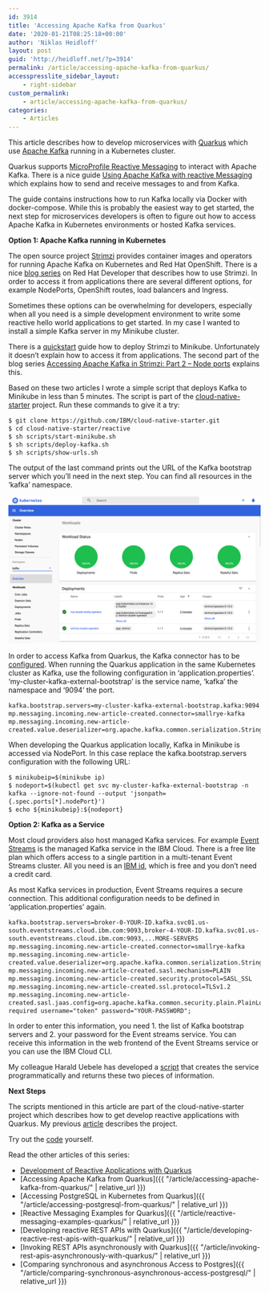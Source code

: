 ```yaml
---
id: 3914
title: 'Accessing Apache Kafka from Quarkus'
date: '2020-01-21T08:25:18+00:00'
author: 'Niklas Heidloff'
layout: post
guid: 'http://heidloff.net/?p=3914'
permalink: /article/accessing-apache-kafka-from-quarkus/
accesspresslite_sidebar_layout:
    - right-sidebar
custom_permalink:
    - article/accessing-apache-kafka-from-quarkus/
categories:
    - Articles
---
```


This article describes how to develop microservices with [Quarkus](https://quarkus.io/) which use [Apache Kafka](https://kafka.apache.org/) running in a Kubernetes cluster.

Quarkus supports [MicroProfile Reactive Messaging](https://github.com/eclipse/microprofile-reactive-messaging) to interact with Apache Kafka. There is a nice guide [Using Apache Kafka with reactive Messaging](https://quarkus.io/guides/kafka) which explains how to send and receive messages to and from Kafka.

The guide contains instructions how to run Kafka locally via Docker with docker-compose. While this is probably the easiest way to get started, the next step for microservices developers is often to figure out how to access Apache Kafka in Kubernetes environments or hosted Kafka services.

**Option 1: Apache Kafka running in Kubernetes**

The open source project [Strimzi](https://strimzi.io/) provides container images and operators for running Apache Kafka on Kubernetes and Red Hat OpenShift. There is a nice [blog series](https://developers.redhat.com/blog/2019/06/06/accessing-apache-kafka-in-strimzi-part-1-introduction/) on Red Hat Developer that describes how to use Strimzi. In order to access it from applications there are several different options, for example NodePorts, OpenShift routes, load balancers and Ingress.

Sometimes these options can be overwhelming for developers, especially when all you need is a simple development environment to write some reactive hello world applications to get started. In my case I wanted to install a simple Kafka server in my Minikube cluster.

There is a [quickstart](https://strimzi.io/quickstarts/minikube/) guide how to deploy Strimzi to Minikube. Unfortunately it doesn’t explain how to access it from applications. The second part of the blog series [Accessing Apache Kafka in Strimzi: Part 2 – Node ports](https://developers.redhat.com/blog/2019/06/07/accessing-apache-kafka-in-strimzi-part-2-node-ports/) explains this.

Based on these two articles I wrote a simple script that deploys Kafka to Minikube in less than 5 minutes. The script is part of the [cloud-native-starter](https://github.com/IBM/cloud-native-starter/tree/master/reactive) project. Run these commands to give it a try:

```
$ git clone https://github.com/IBM/cloud-native-starter.git
$ cd cloud-native-starter/reactive
$ sh scripts/start-minikube.sh
$ sh scripts/deploy-kafka.sh
$ sh scripts/show-urls.sh
```

The output of the last command prints out the URL of the Kafka bootstrap server which you’ll need in the next step. You can find all resources in the ‘kafka’ namespace.

![image](/assets/img/2020/01/kafka-in-kubernetes.png)

In order to access Kafka from Quarkus, the Kafka connector has to be [configured](https://quarkus.io/guides/kafka#configuring-the-kafka-connector). When running the Quarkus application in the same Kubernetes cluster as Kafka, use the following configuration in ‘application.properties’. ‘my-cluster-kafka-external-bootstrap’ is the service name, ‘kafka’ the namespace and ‘9094’ the port.

```
kafka.bootstrap.servers=my-cluster-kafka-external-bootstrap.kafka:9094
mp.messaging.incoming.new-article-created.connector=smallrye-kafka
mp.messaging.incoming.new-article-created.value.deserializer=org.apache.kafka.common.serialization.StringDeserializer
```

When developing the Quarkus application locally, Kafka in Minikube is accessed via NodePort. In this case replace the kafka.bootstrap.servers configuration with the following URL:

```
$ minikubeip=$(minikube ip)
$ nodeport=$(kubectl get svc my-cluster-kafka-external-bootstrap -n kafka --ignore-not-found --output 'jsonpath={.spec.ports[*].nodePort}')
$ echo ${minikubeip}:${nodeport}  
```

**Option 2: Kafka as a Service**

Most cloud providers also host managed Kafka services. For example [Event Streams](https://cloud.ibm.com/catalog/services/event-streams) is the managed Kafka service in the IBM Cloud. There is a free lite plan which offers access to a single partition in a multi-tenant Event Streams cluster. All you need is an [IBM id](http://ibm.biz/nheidloff), which is free and you don’t need a credit card.

As most Kafka services in production, Event Streams requires a secure connection. This additional configuration needs to be defined in ‘application.properties’ again.

```
kafka.bootstrap.servers=broker-0-YOUR-ID.kafka.svc01.us-south.eventstreams.cloud.ibm.com:9093,broker-4-YOUR-ID.kafka.svc01.us-south.eventstreams.cloud.ibm.com:9093,...MORE-SERVERS
mp.messaging.incoming.new-article-created.connector=smallrye-kafka
mp.messaging.incoming.new-article-created.value.deserializer=org.apache.kafka.common.serialization.StringDeserializer
mp.messaging.incoming.new-article-created.sasl.mechanism=PLAIN
mp.messaging.incoming.new-article-created.security.protocol=SASL_SSL
mp.messaging.incoming.new-article-created.ssl.protocol=TLSv1.2
mp.messaging.incoming.new-article-created.sasl.jaas.config=org.apache.kafka.common.security.plain.PlainLoginModule required username="token" password="YOUR-PASSWORD";
```

In order to enter this information, you need 1. the list of Kafka bootstrap servers and 2. your password for the Event streams service. You can receive this information in the web frontend of the Event Streams service or you can use the IBM Cloud CLI.

My colleague Harald Uebele has developed a [script](https://github.com/IBM/cloud-native-starter/blob/master/reactive/iks-scripts/deploy-kafka.sh) that creates the service programmatically and returns these two pieces of information.

**Next Steps**

The scripts mentioned in this article are part of the cloud-native-starter project which describes how to get develop reactive applications with Quarkus. My previous [article](http://heidloff.net/article-development-reactive-applications-quarkus/) describes the project.

Try out the [code](https://github.com/IBM/cloud-native-starter/tree/master/reactive) yourself.

Read the other articles of this series:

- [Development of Reactive Applications with Quarkus](http://heidloff.net/article-development-reactive-applications-quarkus/)
- [Accessing Apache Kafka from Quarkus]({{ "/article/accessing-apache-kafka-from-quarkus/" | relative_url }})
- [Accessing PostgreSQL in Kubernetes from Quarkus]({{ "/article/accessing-postgresql-from-quarkus/" | relative_url }})
- [Reactive Messaging Examples for Quarkus]({{ "/article/reactive-messaging-examples-quarkus/" | relative_url }})
- [Developing reactive REST APIs with Quarkus]({{ "/article/developing-reactive-rest-apis-with-quarkus/" | relative_url }})
- [Invoking REST APIs asynchronously with Quarkus]({{ "/article/invoking-rest-apis-asynchronously-with-quarkus/" | relative_url }})
- [Comparing synchronous and asynchronous Access to Postgres]({{ "/article/comparing-synchronous-asynchronous-access-postgresql/" | relative_url }})